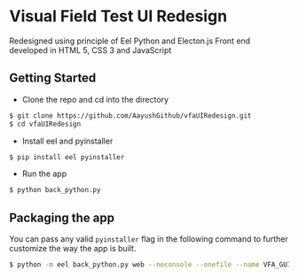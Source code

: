 # Visual Field Test UI Redesign

Redesigned using principle of Eel Python and Electon.js
Front end developed in HTML 5, CSS 3 and JavaScript


## Getting Started
- Clone the repo and cd into the directory
```sh
$ git clone https://github.com/AayushGithub/vfaUIRedesign.git
$ cd vfaUIRedesign
```

- Install eel and pyinstaller

```sh
$ pip install eel pyinstaller
```

- Run the app

```sh
$ python back_python.py
```

## Packaging the app
You can pass any valid `pyinstaller` flag in the following command to further customize the way the app is built.
```sh
$ python -m eel back_python.py web --noconsole --onefile --name VFA_GUI -i app_icon_win.ico
```
